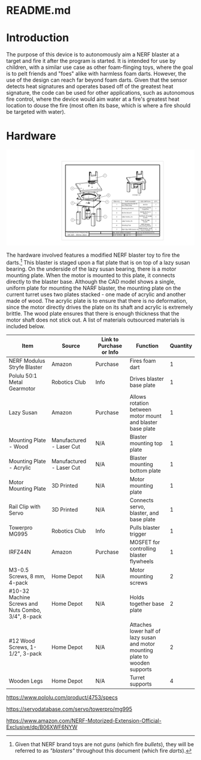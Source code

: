 README.md
=========

# Introduction

The purpose of this device is to autonomously aim a NERF blaster at a target and fire it after the program is started. It is intended for use by children, with a similar use case as other foam-flinging toys, where the goal is to pelt friends and "foes" alike with harmless foam darts. However, the use of the design can reach far beyond foam darts. Given that the sensor detects heat signatures and operates based off of the greatest heat signature, the code can be used for other applications, such as autonomous fire control, where the device would aim water at a fire's greatest heat location to douse the fire (most often its base, which is where a fire should be targeted with water).

# Hardware

![alt text](NerfTurret.png)

The hardware involved features a modified NERF blaster toy to fire the darts.[^1] This blaster is staged upon a flat plate that is on top of a lazy susan bearing. On the underside of the lazy susan bearing, there is a motor mounting plate. When the motor is mounted to this plate, it connects directly to the blaster base. Although the CAD model shows a single, uniform plate for mounting the NARF blaster, the mounting plate on the current turret uses two plates stacked - one made of acrylic and another made of wood. The acrylic plate is to ensure that there is no deformation, since the motor directly drives the plate on its shaft and acrylic is extremely brittle. The wood plate ensures that there is enough thickness that the motor shaft does not stick out. A list of materials outsourced materials is included below.

| **Item**                                              | **Source**               | **Link to Purchase or Info** | **Function**                                                                        | **Quantity** |
|-------------------------------------------------------|--------------------------|------------------------------|-------------------------------------------------------------------------------------|--------------|
| NERF Modulus Stryfe Blaster                           | Amazon                   | Purchase                     | Fires foam dart                                                                     | 1            |
| Polulu 50:1 Metal Gearmotor                           | Robotics Club            | Info                         | Drives blaster base plate                                                           | 1            |
| Lazy Susan                                            | Amazon                   | Purchase                     | Allows rotation between <br>motor mount and blaster base plate                      | 1            |
| Mounting Plate - Wood                                 | Manufactured - Laser Cut | N/A                          | Blaster mounting top plate                                                          | 1            |
| Mounting Plate - Acrylic                              | Manufactured - Laser Cut | N/A                          | Blaster mounting bottom plate                                                       | 1            |
| Motor Mounting Plate                                  | 3D Printed               | N/A                          | Motor mounting plate                                                                | 1            |
| Rail Clip with Servo                                  | 3D Printed               | N/A                          | Connects servo, blaster, and <br>base plate                                         | 1            |
| Towerpro MG995                                        | Robotics Club            | Info                         | Pulls blaster trigger                                                               | 1            |
| IRFZ44N                                               | Amazon                   | Purchase                     | MOSFET for controlling blaster<br>flywheels                                         | 1            |
| M3-0.5 Screws, 8 mm, 4-pack                           | Home Depot               | N/A                          | Motor mounting screws                                                               | 2            |
| #10-32 Machine Screws and Nuts Combo,<br>3/4", 8-pack | Home Depot               | N/A                          | Holds together base plate                                                           | 2            |
| #12 Wood Screws, 1-1/2", 3-pack                       | Home Depot               | N/A                          | Attaches lower half of lazy susan<br>and motor mounting plate to wooden<br>supports | 2            |
| Wooden Legs                                           | Home Depot               | N/A                          | Turret supports                                                                     | 4            |


[^1]: Given that NERF brand toys are not *guns* (which fire *bullets*), they will be referred to as *"blasters"* throughout this document (which fire *darts*).

https://www.pololu.com/product/4753/specs

https://servodatabase.com/servo/towerpro/mg995

https://www.amazon.com/NERF-Motorized-Extension-Official-Exclusive/dp/B06XWF6NYW